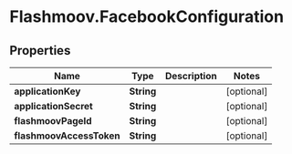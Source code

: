 # Flashmoov.FacebookConfiguration

## Properties
Name | Type | Description | Notes
------------ | ------------- | ------------- | -------------
**applicationKey** | **String** |  | [optional] 
**applicationSecret** | **String** |  | [optional] 
**flashmoovPageId** | **String** |  | [optional] 
**flashmoovAccessToken** | **String** |  | [optional] 


